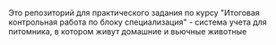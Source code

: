Это репозиторий для практического задания по курсу "Итоговая контрольная работа по блоку специализация" - система учета для питомника, в котором живут домашние и вьючные животные
